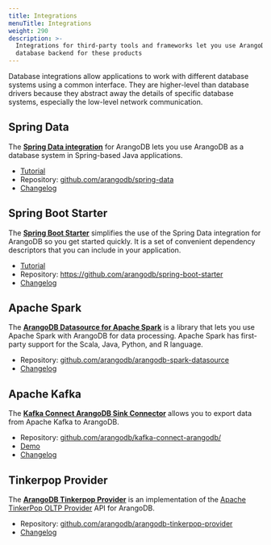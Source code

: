```yaml
---
title: Integrations
menuTitle: Integrations
weight: 290
description: >-
  Integrations for third-party tools and frameworks let you use ArangoDB as the
  database backend for these products
---
```

Database integrations allow applications to work with different database systems
using a common interface. They are higher-level than database drivers because
they abstract away the details of specific database systems, especially the
low-level network communication.

## Spring Data

The [**Spring Data integration**](spring-data-arangodb/_index.md) for ArangoDB
lets you use ArangoDB as a database system in Spring-based Java applications.

- [Tutorial](spring-data-arangodb/_index.md#get-started)
- Repository: [github.com/arangodb/spring-data](https://github.com/arangodb/spring-data)
- [Changelog](https://github.com/arangodb/spring-data/blob/main/ChangeLog.md)

## Spring Boot Starter

The [**Spring Boot Starter**](spring-boot-arangodb.md) simplifies the use of the
Spring Data integration for ArangoDB so you get started quickly. It is a set of
convenient dependency descriptors that you can include in your application.

- [Tutorial](spring-boot-arangodb.md#get-started)
- Repository: <https://github.com/arangodb/spring-boot-starter>
- [Changelog](https://github.com/arangodb/spring-boot-starter/blob/main/Changelog.md)

## Apache Spark

The [**ArangoDB Datasource for Apache Spark**](arangodb-datasource-for-apache-spark.md) is a
library that lets you use Apache Spark with ArangoDB for data processing.
Apache Spark has first-party support for the Scala, Java, Python, and R language.

- Repository: [github.com/arangodb/arangodb-spark-datasource](https://github.com/arangodb/arangodb-spark-datasource)
- [Changelog](https://github.com/arangodb/arangodb-spark-datasource/blob/main/ChangeLog.md)

## Apache Kafka

The [**Kafka Connect ArangoDB Sink Connector**](kafka-connect-arangodb-sink-connector/_index.md)
allows you to export data from Apache Kafka to ArangoDB.

- Repository: [github.com/arangodb/kafka-connect-arangodb/](https://github.com/arangodb/kafka-connect-arangodb/)
- [Demo](https://github.com/arangodb/kafka-connect-arangodb/tree/main/demo)
- [Changelog](https://github.com/arangodb/kafka-connect-arangodb/blob/main/ChangeLog.md)

## Tinkerpop Provider

The [**ArangoDB Tinkerpop Provider**](arangodb-tinkerpop-provider.md) is an implementation of 
the [Apache TinkerPop OLTP Provider](https://tinkerpop.apache.org/docs/3.7.3/dev/provider) API 
for ArangoDB.

- Repository: [github.com/arangodb/arangodb-tinkerpop-provider](https://github.com/arangodb/arangodb-tinkerpop-provider)
- [Changelog](https://github.com/arangodb/arangodb-tinkerpop-provider/blob/main/CHANGELOG.md)
